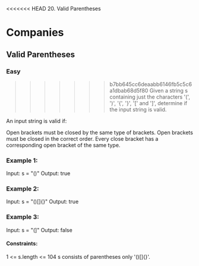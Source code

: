 <<<<<<< HEAD
20. Valid Parentheses

Companies
=======
## Valid Parentheses


### Easy

>>>>>>> b7bb645cc6deaabb6146fb5c5c6a1dbab68d5f80
Given a string s containing just the characters '(', ')', '{', '}', '[' and ']', determine if the input string is valid.

An input string is valid if:

Open brackets must be closed by the same type of brackets.
Open brackets must be closed in the correct order.
Every close bracket has a corresponding open bracket of the same type.
 

### Example 1:
Input: s = "()"
Output: true

### Example 2:
Input: s = "()[]{}"
Output: true

### Example 3:
Input: s = "(]"
Output: false
 

#### Constraints:
1 <= s.length <= 104
s consists of parentheses only '()[]{}'.
